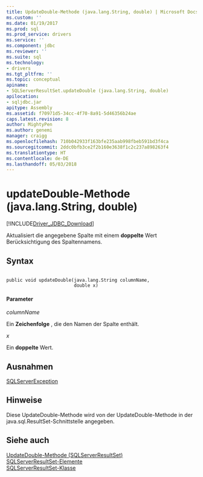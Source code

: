 ```yaml
---
title: UpdateDouble-Methode (java.lang.String, double) | Microsoft Docs
ms.custom: ''
ms.date: 01/19/2017
ms.prod: sql
ms.prod_service: drivers
ms.service: ''
ms.component: jdbc
ms.reviewer: ''
ms.suite: sql
ms.technology:
- drivers
ms.tgt_pltfrm: ''
ms.topic: conceptual
apiname:
- SQLServerResultSet.updateDouble (java.lang.String, double)
apilocation:
- sqljdbc.jar
apitype: Assembly
ms.assetid: f70971d5-34cc-4f70-8a91-5d46356b24ae
caps.latest.revision: 8
author: MightyPen
ms.author: genemi
manager: craigg
ms.openlocfilehash: 710b042933f163bfe235aab998fbeb591bd3f4ca
ms.sourcegitcommit: 2ddc0bfb3ce2f2b160e3638f1c2c237a898263f4
ms.translationtype: HT
ms.contentlocale: de-DE
ms.lasthandoff: 05/03/2018
---
```

# <a name="updatedouble-method-javalangstring-double"></a>updateDouble-Methode (java.lang.String, double)
[!INCLUDE[Driver_JDBC_Download](../../../includes/driver_jdbc_download.md)]

  Aktualisiert die angegebene Spalte mit einem **doppelte** Wert Berücksichtigung des Spaltennamens.  
  
## <a name="syntax"></a>Syntax  
  
```  
  
public void updateDouble(java.lang.String columnName,  
                         double x)  
```  
  
#### <a name="parameters"></a>Parameter  
 *columnName*  
  
 Ein **Zeichenfolge** , die den Namen der Spalte enthält.  
  
 *x*  
  
 Ein **doppelte** Wert.  
  
## <a name="exceptions"></a>Ausnahmen  
 [SQLServerException](../../../connect/jdbc/reference/sqlserverexception-class.md)  
  
## <a name="remarks"></a>Hinweise  
 Diese UpdateDouble-Methode wird von der UpdateDouble-Methode in der java.sql.ResultSet-Schnittstelle angegeben.  
  
## <a name="see-also"></a>Siehe auch  
 [UpdateDouble-Methode &#40;SQLServerResultSet&#41;](../../../connect/jdbc/reference/updatedouble-method-sqlserverresultset.md)   
 [SQLServerResultSet-Elemente](../../../connect/jdbc/reference/sqlserverresultset-members.md)   
 [SQLServerResultSet-Klasse](../../../connect/jdbc/reference/sqlserverresultset-class.md)  
  
  
